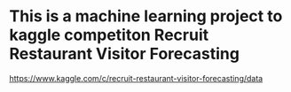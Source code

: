 
# This is a machine learning project to kaggle competiton Recruit Restaurant Visitor Forecasting <br>
https://www.kaggle.com/c/recruit-restaurant-visitor-forecasting/data












